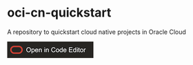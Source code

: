 # oci-cn-quickstart
A repository to quickstart cloud native projects in Oracle Cloud


[![Open in Code Editor](https://raw.githubusercontent.com/oracle-devrel/oci-code-editor-samples/main/images/open-in-code-editor.png)](https://cloud.oracle.com/?region=home&cs_repo_url=https://github.com/alcampag/oci-cn-quickstart.git&cs_branch=main&cs_readme_path=INIT.md&cs_open_ce=false)
